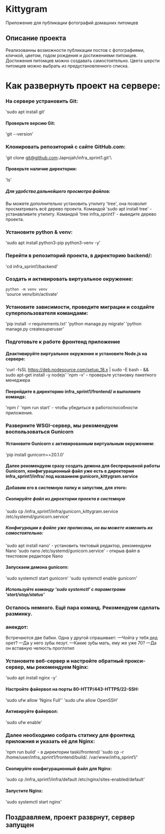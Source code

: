 # Kittygram 
Приложение для публикации фотографий домашних питомцев

Описание проекта
----------------
Реализованны возможности публикации постов с фотографиями,
кличкой, цветом, годом рождения и достижениями питомцев.
Достижения питомцев можно создавать самостоятельно.
Цвета шерсти питомцев можно выбрать из предустановленного списка.

# Как развернуть проект на сервере:
### На сервере устрановить Git:
'sudo apt install git'
#### Проверьте версию Git:
'git --version'

### Клонировать репозиторий с сайте GitHub.com:
'git clone git@github.com:Japrojah/infra_sprint1.git'\
#### Проверьте наличие директории:
'ls'

##### Для удобства дальнейшего просмотра файлов:
Вы можете дополнительно установить утилиту 'tree',
она позволит просматривать всё дерево проекта.
Командой 'sudo apt install tree' - устанавливите утилиту.
Командой 'tree infra_sprint1' - выведите дерево проекта.

### Установите python & venv:
'sudo apt install python3-pip python3-venv -y'

### Перейти в репозиторий проекта, в директорию backend/:
'cd infra_sprint1/backend'

### Создать и активировать виртуальное окружение:
`python -m venv venv`\
'source venv/bin/activate'

### Установите зависимости, проведите миграции и создайте суперпользователя командами:
'pip install -r requirements.txt'
'python manage.py migrate'
'python manage.py createsuperuser'

### Подготовьте к работе фронтенд приложение
#### Деактивируйте виртуальное окружение и установите Node.js на сервере:
'curl -fsSL https://deb.nodesource.com/setup_18.x | sudo -E bash - &&\
sudo apt-get install -y nodejs'
'npm -v' - проверьте установку пакетного менеджера
#### Пеерейдите в директорию infra_sprint1/frontend/ и выполните командs:
'npm i'
'npm run start' - чтобы убедиться в работоспособности приложения.

### Разверните WSGI-сервер, мы рекомендуем воспользоваться Gunicorn
#### Установите Gunicorn с активированным виртуальным окружением:
'pip install gunicorn==20.1.0'

#### Далее рекомендуем сразу создать демона для беспрерывной работы Gunicorn, конфигурационный файл уже есть в директории infra_sprint1/infra/ под названием gunicorn_kittygram.service
#### Добавим его в системную папку и запустим, для этого:
##### Скопируйте файл из директории проекта в системную
'sudo cp /infra_sprint1/infra/gunicorn_kittygram.service /etc/systemd/gunicorn.service'
##### Конфигурации в файле уже прописаны, но вы можете изменить их самостоятельно:
'sudo apt install nano' - установить тектовый редактор, рекомендуем Nano
'sudo nano /etc/systemd/gunicorn.service' - открыв файл в текстовом редакторе Nano

#### Запускаем демона gunicorn:
'sudo systemctl start gunicorn'
'sudo systemctl enable gunicorn'
##### Используйте команду 'sudo systemctl' c параметрами 'start/stop/status'


### Осталось немного. Ещё пара команд. Рекомендуем сделать разминку.
### анекдот:
Встречаются две бабки.
Одна у другой спрашивает:
—Чойта у тебя дед орет?
—Да у него зубы лезут.
—Какие зубы мать, ему же уже 70?
—Да он вставную челюсть проглотил


### Установите веб-сервер и настройте обратный прокси-сервер, мы рекомендуем Nginx:
'sudo apt install nginx -y'

#### Настройте файервол на порты 80-HTTP/443-HTTPS/22-SSH:
'sudo ufw allow 'Nginx Full''
'sudo ufw allow OpenSSH'

#### Активируйте файервол:
'sudo ufw enable'

### Далее необходимо собрать статику для фронтекд приложния и указать её для Nginx:
'npm run build' - в директории taski/frontend/
'sudo cp -r /home/user/infra_sprint1/frontend/build/. /var/www/infra_sprint1/'

#### Скопируйте конфигурационный файл для Nginx:
'sudo cp /infra_sprint1/infra/default /etc/nginx/sites-enabled/default'

#### Запустите Nginx:
'sudo systemctl start nginx'

## Поздравляем, проект разврнут, сервер запущен
